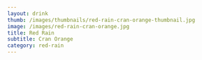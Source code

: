 ```yaml
---
layout: drink
thumb: /images/thumbnails/red-rain-cran-orange-thumbnail.jpg
image: /images/red-rain-cran-orange.jpg
title: Red Rain
subtitle: Cran Orange
category: red-rain
---
```


